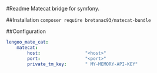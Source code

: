 #Readme
Matecat bridge for symfony.

##Installation
`composer require bretanac93/matecat-bundle`

##Configuration

```yaml
lengoo_mate_cat:
    matecat:
        host:                 "<host>"
        port:                 "<port>"
        private_tm_key:       " MY-MEMORY-API-KEY" 
```
